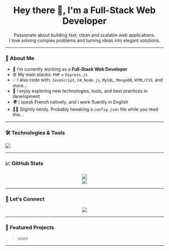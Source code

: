 <h1 align="center">Hey there 👋, I'm a Full-Stack Web Developer</h1>

<p align="center">
  Passionate about building fast, clean and scalable web applications.<br>
  I love solving complex problems and turning ideas into elegant solutions.
</p>

---

### 🧠 About Me

- 🔭 I’m currently working as a **Full-Stack Web Developer**
- ⚙️ My main stacks: `PHP` + `Express.js`
- 💡 I also code with: `JavaScript`, `C#`, `Node.js`, `MySQL`, `MongoDB`, `HTML/CSS`, and more...
- 🧩 I enjoy exploring new technologies, tools, and best practices in development
- 🌍 I speak French natively, and I work fluently in English
- 🧙‍♂️ Slightly nerdy. Probably tweaking a `config.json` file while you read this...

---

### 🛠️ Technologies & Tools

<p align="left">
  <img src="https://skillicons.dev/icons?i=php,express,js,nodejs,csharp,html,css,mysql,git,linux,vscode" />
</p>

---

### 📈 GitHub Stats

<p align="center">
  <img src="https://github-readme-stats.vercel.app/api?username=amiayweb&show_icons=true&theme=radical&count_private=true" />
  <br/>
  <img src="https://github-readme-streak-stats.herokuapp.com?user=amiayweb&theme=radical" />
</p>

---

### 🤝 Let’s Connect

<p align="center">
  
  <a href="mailto:tvamiay@gmail.com">
    <img src="https://img.shields.io/badge/Email-D14836?logo=gmail&logoColor=white" />
  </a>
</p>

---

### 📂 Featured Projects

> *soon*

---
